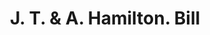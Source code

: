 ---
doi: 10.7916/D8WT05CC
date_other: '1900'
date_other_textual: 1900-1909
form: printed ephemera
genre:
- Invoices
name:
- J. T. & A. Hamilton
object_in_context_url: https://biggert.cul.columbia.edu/items/view/ave_biggert_01474
subject_hierarchical_geographic:
- Pittsburgh, Pennsylvania, United States
subject_name:
- J. T. & A. Hamilton
title: J. T. & A. Hamilton. Bill
sort_title: J. T. & A. Hamilton. Bill
call_number: ave_biggert_01474
coordinates:
- 40.439722222222215,-79.97638888888889
pid: ave_biggert_01474
identifiers: ave_biggert_01474
thumbnail: https://derivativo-2.library.columbia.edu/iiif/2/ldpd:344006/full/!256,256/0/native.jpg
permalink: /biggert/ave_biggert_01474/
layout: iiif-image-page
---
